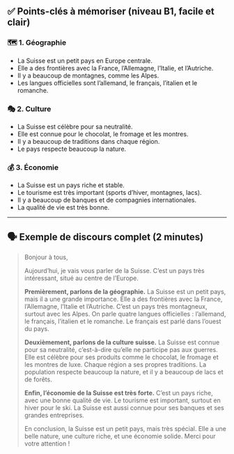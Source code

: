 ## ✅ **Points-clés à mémoriser** (niveau B1, facile et clair)

### 🗺️ 1. Géographie

- La Suisse est un petit pays en Europe centrale.
- Elle a des frontières avec la France, l’Allemagne, l’Italie, et l’Autriche.
- Il y a beaucoup de montagnes, comme les Alpes.
- Les langues officielles sont l’allemand, le français, l’italien et le
  romanche.

### 🎭 2. Culture

- La Suisse est célèbre pour sa neutralité.
- Elle est connue pour le chocolat, le fromage et les montres.
- Il y a beaucoup de traditions dans chaque région.
- Le pays respecte beaucoup la nature.

### 💰 3. Économie

- La Suisse est un pays riche et stable.
- Le tourisme est très important (sports d’hiver, montagnes, lacs).
- Il y a beaucoup de banques et de compagnies internationales.
- La qualité de vie est très bonne.

---

## 🗣️ **Exemple de discours complet (2 minutes)**

> Bonjour à tous,
>
> Aujourd’hui, je vais vous parler de la Suisse. C’est un pays très intéressant,
> situé au centre de l’Europe.
>
> **Premièrement, parlons de la géographie.** La Suisse est un petit pays, mais
> il a une grande importance. Elle a des frontières avec la France, l’Allemagne,
> l’Italie et l’Autriche. C’est un pays très montagneux, surtout avec les Alpes.
> On parle quatre langues officielles : l’allemand, le français, l’italien et le
> romanche. Le français est parlé dans l’ouest du pays.
>
> **Deuxièmement, parlons de la culture suisse.** La Suisse est connue pour sa
> neutralité, c’est-à-dire qu’elle ne participe pas aux guerres. Elle est
> célèbre pour ses produits comme le chocolat, le fromage et les montres de
> luxe. Chaque région a ses propres traditions. La population respecte beaucoup
> la nature, et il y a beaucoup de lacs et de forêts.
>
> **Enfin, l’économie de la Suisse est très forte.** C’est un pays riche, avec
> une bonne qualité de vie. Le tourisme est important, surtout en hiver pour le
> ski. La Suisse est aussi connue pour ses banques et ses grandes entreprises.
>
> En conclusion, la Suisse est un petit pays, mais très spécial. Elle a une
> belle nature, une culture riche, et une économie solide. Merci pour votre
> attention !
